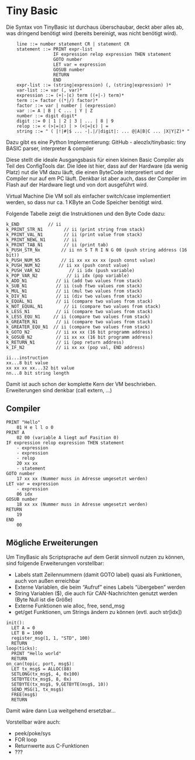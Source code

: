 # Tiny Basic

Die Syntax von TinyBasic ist durchaus überschaubar, deckt aber alles ab, was dringend benötigt
wird (bereits bereinigt, was nicht benötigt wird).

```bnf
    line ::= number statement CR | statement CR
    statement ::= PRINT expr-list
                  IF expression relop expression THEN statement
                  GOTO number
                  LET var = expression
                  GOSUB number
                  RETURN
                  END
    expr-list ::= (string|expression) (, (string|expression) )*
    var-list ::= var (, var)*
    expression ::= (+|-|ε) term ((+|-) term)*
    term ::= factor ((*|/) factor)*
    factor ::= var | number | (expression)
    var ::= A | B | C ... | Y | Z
    number ::= digit digit*
    digit ::= 0 | 1 | 2 | 3 | ... | 8 | 9
    relop ::= < (>|=|ε) | > (<|=|ε) | =
    string ::= " ( |!|#|$ ... -|.|/|digit|: ... @|A|B|C ... |X|Y|Z)* "
```

Dazu gibt es eine Python Implementierung:
GitHub - aleozlx/tinybasic: tiny BASIC parser, interpreter & compiler

Diese stellt die ideale Ausgangsbasis für einen kleinen Basic Compiler als Teil des ConfigTools
dar. Die Idee ist hier, dass auf der Hardware (da wenig Platz) nut die VM dazu läuft, die einen
ByteCode interpretiert und der Compiler nur auf em PC läuft. Denkbar ist aber auch, dass der
Compiler im Flash auf der Hardware liegt und von dort ausgeführt wird.

Virtual Machine
Die VM soll als einfacher switch/case implementiert werden, so dass nur ca. 1 KByte an
Code Speicher benötigt wird.

Folgende Tabelle zeigt die Instruktionen und den Byte Code dazu:

```text
k_END           // ii
k_PRINT_STR_N1        // ii (print string from stack)
k_PRINT_VAL_N1        // ii (print value from stack)
k_PRINT_NEWL_N1       // ii
k_PRINT_TAB_N1        // ii (print tab)
k_PUSH_STR_Nx        // ii nn S T R I N G 00 (push string address (16 bit))
k_PUSH_NUM_N5        // ii xx xx xx xx (push const value)
k_PUSH_NUM_N2       // ii xx (push const value)
k_PUSH_VAR_N2           // ii idx (push variable)
k_POP_VAR_N2           // ii idx (pop variable)
k_ADD_N1           // ii (add two values from stack)
k_SUB_N1           // ii (sub ftwo values rom stack)
k_MUL_N1           // ii (mul two values from stack)
k_DIV_N1           // ii (div two values from stack)
k_EQUAL_N1         // ii (compare two values from stack)
k_NOT_EQUAL_N1        // ii (compare two values from stack)
k_LESS_N1          // ii (compare two values from stack)
k_LESS_EQU_N1     // ii (compare two values from stack)
k_GREATER_N1       // ii (compare two values from stack)
k_GREATER_EQU_N1  // ii (compare two values from stack)
k_GOTO_N2          // ii xx xx (16 bit programm address) 
k_GOSUB_N2         // ii xx xx (16 bit programm address) 
k_RETURN_N1        // ii (pop return address)
k_IF_N2            // ii xx xx (pop val, END address)

ii...instruction
xx...8 bit value
xx xx xx xx...32 bit value
nn...8 bit string length
```

Damit ist auch schon der komplette Kern der VM beschrieben. Erweiterungen sind denkbar (call extern, …)

## Compiler

```basic
PRINT "Hello"
    01 H e l l o 0
PRINT A
    02 00 (variable A liegt auf Pasition 0)
IF expression relop expression THEN statement
    - expression
    - expression
    - relop
    20 xx xx
    - statement
GOTO number
    17 xx xx (Nummer muss in Adresse umgesetzt werden)
LET var = expression
    - expression
    06 idx
GOSUB number
    18 xx xx (Nummer muss in Adresse umgesetzt werden)
RETURN
    19
END
    00
```

## Mögliche Erweiterungen

Um TinyBasic als Scriptsprache auf dem Gerät sinnvoll nutzen zu können, sind folgende
Erweiterungen vorstellbar:

- Labels statt Zeilennummern (damit GOTO label) quasi als Funktionen, auch von außen erreichbar
- Externe Variablen, die beim “Aufruf” eines Labels “übergeben” werden
- String Variablen ($), die auch für CAN-Nachrichten genutzt werden (Byte Null ist die Größe)
- Externe Funktionen wie alloc, free, send_msg
- get/get Funktionen, um Strings ändern zu können (evtl. auch str[idx])

```text
init():
  LET A = 0
  LET B = 1000
  register_msg(1, 1, "STD", 100)
  RETURN
loop(ticks):
  PRINT "Hello world"
  RETURN
on_can(topic, port, msg$):
  LET tx_msg$ = ALLOC(88)
  SETLONG(tx_msg$, 4, 0x100)
  SETBYTE(tx_msg$, 8, 0x)
  SETBYTE(tx_msg$, 9,GETBYTE(msg$, 10))
  SEND_MSG(1, tx_msg$)
  FREE(msg$)
  RETURN
```

Damit wäre dann Lua weitgehend ersetzbar…

Vorstellbar wäre auch:

- peek/poke/sys
- FOR loop
- Returnwerte aus C-Funktionen
- ???
